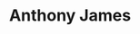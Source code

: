 ---
avatar: /images/people/anthonyjames.jpg
avatar_small: /images/people/anthonyjames_small.jpg
bio: Founder/CEO @ LinuxAcademy.com we're hiring! - Co-host @ ScaleYourCode.com
gplus: null
homepage: https://linuxacademy.com/
instagram: null
linkedin: https://www.linkedin.com/in/anthonydjames/
title: Anthony James
twitter: https://twitter.com/anthonydjames
type: guest
username: anthonyjames
youtube: https://www.youtube.com/user/pineheadtv
---